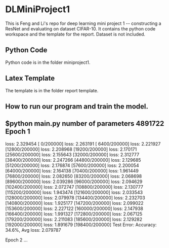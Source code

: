 # DLMiniProject1
This is Feng and Li's repo for deep learning mini project 1 -- constructing a ResNet and evaluating on dataset CIFAR-10. 
It contains the python code workspace and the template for the report. Dataset is not included.

## Python Code
Python code is in the folder miniproject1.

## Latex Template
The template is in the folder report template. 

## How to run our program and train the model.

$python main.py
number of parameters 4891722
Epoch 1
-------------------------------
loss: 2.329454  [    0/200000]
loss: 2.263191  [ 6400/200000]
loss: 2.221927  [12800/200000]
loss: 2.208968  [19200/200000]
loss: 2.170171  [25600/200000]
loss: 2.155643  [32000/200000]
loss: 2.312777  [38400/200000]
loss: 2.247266  [44800/200000]
loss: 2.129685  [51200/200000]
loss: 2.176874  [57600/200000]
loss: 2.200054  [64000/200000]
loss: 2.164138  [70400/200000]
loss: 1.961449  [76800/200000]
loss: 2.082650  [83200/200000]
loss: 2.068698  [89600/200000]
loss: 2.039286  [96000/200000]
loss: 2.094629  [102400/200000]
loss: 2.072747  [108800/200000]
loss: 2.130777  [115200/200000]
loss: 1.943474  [121600/200000]
loss: 2.033543  [128000/200000]
loss: 2.079978  [134400/200000]
loss: 2.232703  [140800/200000]
loss: 1.925177  [147200/200000]
loss: 2.099022  [153600/200000]
loss: 2.227122  [160000/200000]
loss: 2.147938  [166400/200000]
loss: 1.991327  [172800/200000]
loss: 2.067125  [179200/200000]
loss: 2.211083  [185600/200000]
loss: 2.129282  [192000/200000]
loss: 1.891679  [198400/200000]
Test Error: 
 Accuracy: 34.6%, Avg loss: 2.079787 

Epoch 2
...